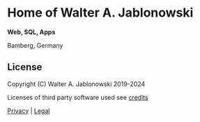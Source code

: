 # Home of Walter A. Jablonowski

**Web, SQL, Apps**

Bamberg, Germany


## License

Copyright \(C\) Walter A. Jablonowski 2019-2024

Licenses of third party software used see [credits](https://walter-a-jablonowski.github.io/credits.html)

[Privacy](https://walter-a-jablonowski.github.io/privacy.html) \| [Legal](https://walter-a-jablonowski.github.io/imprint.html)
